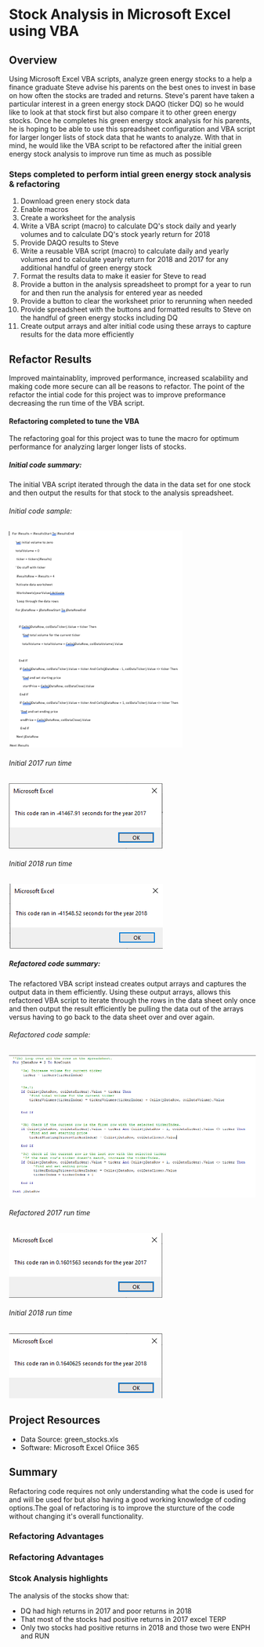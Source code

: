 # Stock Analysis in Microsoft Excel using VBA

## Overview
Using Microsoft Excel VBA scripts, analyze green energy stocks to a help a finance graduate Steve advise his parents on the best ones to invest in base on how often the stocks are traded and returns. Steve's parent have taken a particular interest in a green energy stock DAQO (ticker DQ) so he would like to look at that stock first but also compare it to other green energy stocks. Once he completes his green energy stock analysis for his parents, he is hoping to be able to use this spreadsheet configuration and VBA script for larger longer lists of stock data that he wants to analyze. With that in mind, he would like the VBA script to be refactored after the initial green energy stock analysis to improve run time as much as possible

### Steps completed to perform intial green energy stock analysis & refactoring
1.  Download green enery stock data
2.  Enable macros
3.  Create a worksheet for the analysis
4.  Write a VBA script (macro) to calculate DQ's stock daily and yearly volumes and to calculate DQ's stock yearly return for 2018
6.  Provide DAQO results to Steve
7.  Write a reusable VBA script (macro) to calculate daily and yearly volumes and to calculate yearly return for 2018 and 2017 for any additional handful of green energy stock
9.  Format the results data to make it easier for Steve to read
10. Provide a button in the analysis spreadsheet to prompt for a year to run for and then run the analysis for entered year as needed
11. Provide a button to clear the worksheet prior to rerunning when needed
12. Provide spreadsheet with the buttons and formatted results to Steve on the handful of green energy stocks including DQ
13. Create output arrays and alter initial code using these arrays to capture results for the data more efficiently

## Refactor Results

Improved maintainablity, improved performance, increased scalability and making code more secure can all be reasons to refactor. The point of the refactor the intial code for this project was to improve preformance decreasing the run time of the VBA script.

#### Refactoring completed to tune the VBA 
The refactoring goal for this project was to tune the macro for optimum performance for analyzing larger longer lists of stocks.

##### Initial code summary:
The initial VBA script iterated through the data in the data set for one stock and then output the results for that stock to the analysis spreadsheet. 

###### Initial code sample:
![Initial_code snippit](/Resources/Initial_code_snip.png)  

###### Initial 2017 run time

![2017 initial time](/Resources/VBA_Initial_2017.png)  

###### Initial 2018 run time

![2018 initial time](/Resources/VBA_Initial_2018.png)  

##### Refactored code summary:
The refactored VBA script instead creates output arrays and captures the output data in them efficiently. Using these output arrays, allows this refactored VBA script to iterate through the rows in the data sheet only once and then output the result efficiently be pulling the data out of the arrays versus having to go back to the data sheet over and over again.

###### Refactored code sample:

![Refactored code snippit](/Resources/Refactor_code_snip.png)  

###### Refactored 2017 run time

![2017 refactor time](/Resources/VBA_Challenge_2017.png)  

###### Initial 2018 run time

![2018 refactor time](/Resources/VBA_Challenge_2018.png)  


## Project Resources
- Data Source: green_stocks.xls
- Software: Microsoft Excel Ofiice 365

## Summary
Refactoring code requires not only understanding what the code is used for and will be used for but also having a good working knowledge of coding options.The goal of refactoring is to improve the sturcture of the code without changing it's overall functionality. 




### Refactoring Advantages

### Refactoring Advantages

### Stcok Analysis highlights
The analysis of the stocks show that:
- DQ had high returns in 2017 and poor returns in 2018
- That most of the stocks had positive returns in 2017 excel TERP
- Only two stocks had positive returns in 2018 and those two were ENPH and RUN
